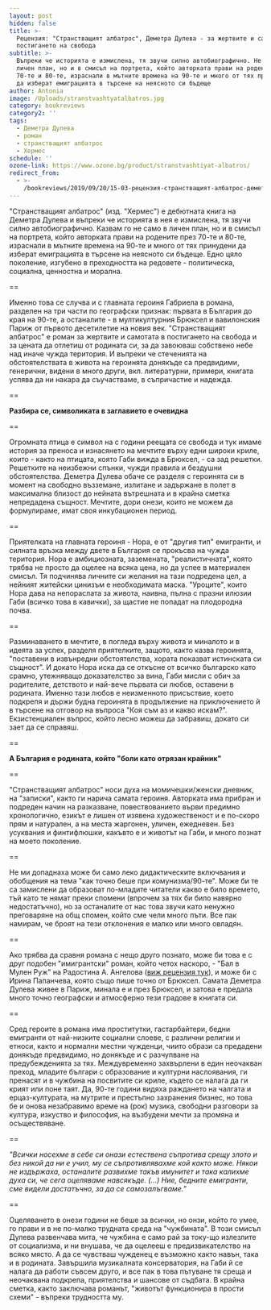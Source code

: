 ```yaml
---
layout: post
hidden: false
title: >-
  Рецензия: "Странстващият албатрос", Деметра Дулева - за жертвите и самотата в
  постигането на свобода
subtitle: >-
  Въпреки че историята е измислена, тя звучи силно автобиографично. Не само в
  личен план, но и в смисъл на портрета, който авторката прави на родените през
  70-те и 80-те, израснали в мътните времена на 90-те и много от тях принудени
  да изберат емиграцията в търсене на неясното си бъдеще
author: Antonia
image: /Uploads/stranstvashtyatalbatros.jpg
category: bookreviews
category2: ''
tags:
  - Деметра Дулева
  - роман
  - странстващият албатрос
  - Хермес
schedule: ''
ozone-link: https://www.ozone.bg/product/stranstvashtiyat-albatros/
redirect_from:
  - >-
    /bookreviews/2019/09/20/15-03-рецензия-странстващият-албатрос-деметра-дулева-за-жертвите-и-самотата-в-постигането-на-свобода
---
```

"Странстващият албатрос" (изд. "Хермес") е дебютната книга на Деметра Дулева и въпреки че историята в нея е измислена, тя звучи силно автобиографично. Казвам го не само в личен план, но и в смисъл на портрета, който авторката прави на родените през 70-те и 80-те, израснали в мътните времена на 90-те и много от тях принудени да изберат емиграцията в търсене на неясното си бъдеще. Едно цяло поколение, изгубено в преходността на редовете - политическа, социална, ценностна и морална. 

\==

Именно това се случва и с главната героиня Габриела в романа, разделен на три части по географски признак: първата в България до края на 90-те, а останалите - в мултикултурния Брюксел и вавилонския Париж от първото десетилетие на новия век. "Странстващият албатрос" е роман за жертвите и самотата в постигането на свобода и за цената да отлетиш от родината си, за да завоюваш собствено небе над иначе чужда територия. И въпреки че стеченията на обстоятелствата в живота на героинята донякъде са предвидими, генерични, видени в много други, вкл. литературни, примери, книгата успява да ни накара да съучастваме, в съпричастие и надежда.

\==

**Разбира се, символиката в заглавието е очевидна**

\==

Огромната птица е символ на с години реещата се свобода и тук имаме история за преноса и изнасянето на мечтите върху едни широки криле, които - както на птицата, която Габи вижда в Брюксел, - са зад решетки. Решетките на неизбежни спънки, чужди правила и бездушни обстоятелства. Деметра Дулева обаче се разделя с героинята си в момент на свободно възземане, излитане и задържане в полет в максимална близост до нейната вътрешната и в крайна сметка непредадена същност. Мечтите, дори онези, които не можем да формулираме, имат своя инкубационен период. 

\==

Приятелката на главната героиня - Нора, е от "другия тип" емигранти, и силната връзка между двете в България се прокъсва на чужда територия. Нора е амбициозната, заземената, "реалистичната", която трябва не просто да оцелее на всяка цена, но да успее в материален смисъл. Тя подчинява личните си желания на тази подредена цел, а нейният житейски цинизъм е необходимата маска. "Уроците", които Нора дава на непораслата за живота, наивна, пълна с празни илюзии Габи (всичко това в кавички), за щастие не попадат на плодородна почва. 

\==

Разминаването в мечтите, в погледа върху живота и миналото и в идеята за успех, разделя приятелките, защото, както казва героинята, "поставени в извънредни обстоятелства, хората показват истинската си същност". И докато Нора иска да се откъсне от всичко българско като срамно, утежняващо доказателство за вина, Габи мисли с обич за родителите, детството и най-вече първата си любов, оставени в родината. Именно тази любов е неизменното присъствие, което подкрепя и държи будна героинята в продължение на приключението й в търсене на отговор на въпроса "Коя съм аз и какво искам?". Екзистенциален въпрос, който лесно можеш да забравиш, докато си зает да се справяш.

\==

**А България е родината, който "боли като отрязан крайник"**

\==

"Странстващият албатрос" носи духа на момичешки/женски дневник, на "записки", както ги нарича самата героиня. Авторката има прибран и подреден начин на разказване, повествованието върви предимно хронологично, езикът е лишен от изявена художественост и е по-скоро прям и натурален, а на места жаргонен, уличен, ежедневен. Без усуквания и финтифлюшки, какъвто е и животът на Габи, и много познат на моето поколение.  

\==

Не ми допаднаха може би само леко дидактическите включвания и обобщения на тема "как точно беше при комунизма/90-те". Може би те са замислени да образоват по-младите читатели какво е било времето, тъй като те нямат преки спомени (впрочем за тях би било навярно недостатъчно), но за останалите от нас това звучи като ненужно преговаряне на общ спомен, който сме чели много пъти. Все пак намирам, че броят на тези отклонения е малко или много овладян.

\==

Ако трябва да сравня романа с нещо друго познато, може би това е с друг подобен "имигрантски" роман, който четох наскоро, - "Бал в Мулен Руж" на Радостина А. Ангелова ([виж рецензия тук](https://literaturnirazgovori.com/bookreviews/2019/09/09/11-41-%D1%80%D0%B5%D1%86%D0%B5%D0%BD%D0%B7%D0%B8%D1%8F-%D0%BC%D0%B0%D1%80%D0%B0-%D0%B1%D0%B5%D0%BB%D1%87%D0%B5%D0%B2%D0%B0-%D0%B8-%D0%BA%D0%B0%D1%80%D1%82%D0%B8%D0%BD%D0%B0%D1%82%D0%B0-%D0%BD%D0%B0-%D1%82%D1%83%D0%BB%D1%83%D0%B7-%D0%BB%D0%BE%D1%82%D1%80%D0%B5%D0%BA-%D0%B2-%D0%B1%D0%B0%D0%BB-%D0%B2-%D0%BC%D1%83%D0%BB%D0%B5%D0%BD-%D1%80%D1%83%D0%B6-%D0%BD%D0%B0-%D1%80%D0%B0%D0%B4%D0%BE%D1%81%D1%82%D0%B8%D0%BD%D0%B0-%D0%B0-%D0%B0%D0%BD%D0%B3%D0%B5%D0%BB%D0%BE%D0%B2%D0%B0.html)), и може би с Ирина Папанчева, която също пише точно от Брюксел. Самата Деметра Дулева живее в Париж, минала е и през Брюксел, и затова е предала много точно географски и атмосферно тези градове в книгата си. 

\==

Сред героите в романа има проститутки, гастарбайтери, бедни емигранти от най-низките социални слоеве, с различни религии и етноси, както и нормални местни чужденци, чиито образи са предадени донякъде предвидимо, но донякъде и с разчупване на предубежденията за тях. Междувременно захвърлени в един неочакван преход, младите българи с образование и културни наслоявания, ги пренасят и в чужбина на посвитите си криле, където се налага да ги крият или поне таят. Да, 90-те години видяха раждането на чалгата и ерцаз-културата, на мутрите и престъпно захранения бизнес, но това бе и онова незабравимо време на (рок) музика, свободни разговори за култура, изкуство и философия, на възбудени мечти за промяна и осъществяване.

\==

_"Всички носехме в себе си онази естествена съпротива срещу злото и без никой да ни е учил, му се съпротивлявахме кой както може. Някои не издържаха, останалите развихме такъв имунитет и така калихме духа си, че сега оцеляваме навсякъде. (...) Ние, бедните емигранти, сме видели достатъчно, за да се самозалъгваме."_

\==

Оцеляването в онези години не беше за всички, но онзи, който го умее, го прави и в не по-малко трудната среда на "чужбината". В този смисъл Дулева развенчава мита, че чужбина е само рай за току-що излезлите от социализма, и ни внушава, че да оцелееш е предизвикателство на всяко място. А да се чувстваш чужденец е възможно както навън, така и в родината. Завършила музикалната консерватория, на Габи й се налага да работи съвсем друго, и все пак в това пътуване тя среща и неочаквана подкрепа, приятелства и шансове от съдбата. В крайна сметка, както заключава романът, "животът функционира в прости схеми" - въпреки трудността му.
